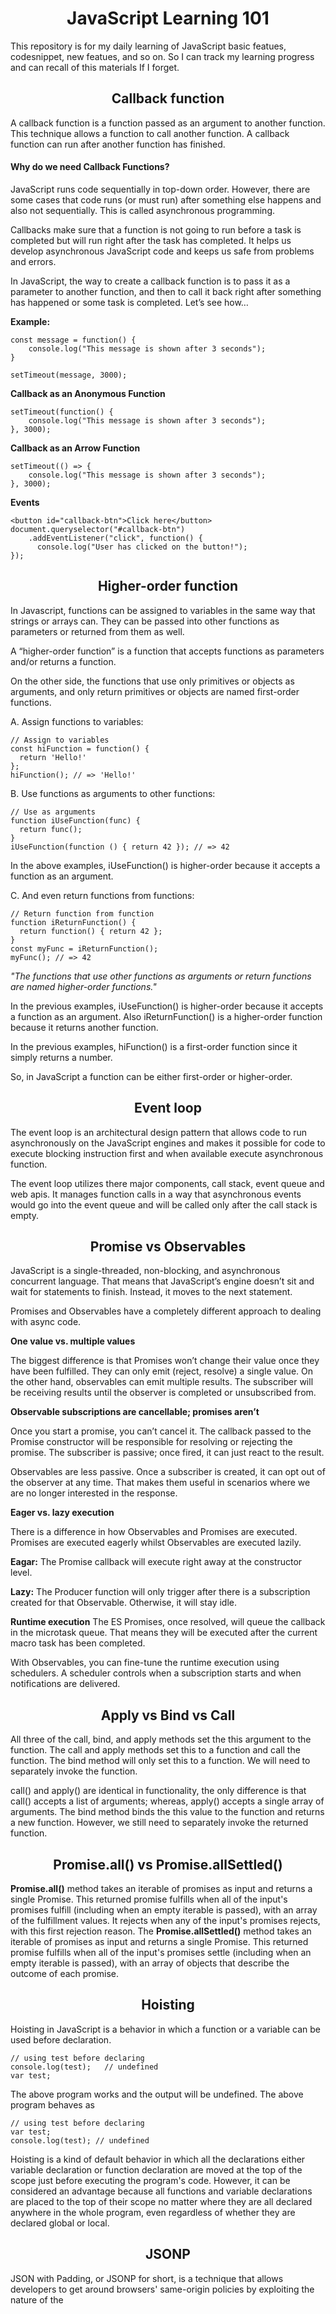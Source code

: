 <h1 align="center">
JavaScript Learning 101
</h1>
  
 This repository is for my daily learning of JavaScript basic featues, codesnippet, new featues, and so on. So I can track my learning progress and can recall of this materials If I forget.  

<h2 align="center">Callback function</h2>
A callback function is a function passed as an argument to another function. This technique allows a function to call another function. A callback function can run after another function has finished.

<h4>
Why do we need Callback Functions?
</h4>

<p>
JavaScript runs code sequentially in top-down order. However, there are some cases that code runs (or must run) after something else happens and also not sequentially. This is called asynchronous programming.

Callbacks make sure that a function is not going to run before a task is completed but will run right after the task has completed. It helps us develop asynchronous JavaScript code and keeps us safe from problems and errors.

In JavaScript, the way to create a callback function is to pass it as a parameter to another function, and then to call it back right after something has happened or some task is completed. Let’s see how…
</p>

<strong>Example:</strong><br>
```
const message = function() {  
    console.log("This message is shown after 3 seconds");
}
 
setTimeout(message, 3000);
```
<strong>Callback as an Anonymous Function</strong><br>
```
setTimeout(function() {  
    console.log("This message is shown after 3 seconds");
}, 3000);
```
<strong>Callback as an Arrow Function</strong><br>

```
setTimeout(() => { 
    console.log("This message is shown after 3 seconds");
}, 3000);
```

<strong>Events</strong><br>

```
<button id="callback-btn">Click here</button>
document.queryselector("#callback-btn")
    .addEventListener("click", function() {    
      console.log("User has clicked on the button!");
});
```


<h2 align="center">Higher-order function</h2>
<p>In Javascript, functions can be assigned to variables in the same way that strings or arrays can. They can be passed into other functions as parameters or returned from them as well.</p>
<p>A “higher-order function” is a function that accepts functions as parameters and/or returns a function.</p>

<p>On the other side, the functions that use only primitives or objects as arguments, and only return primitives or objects are named first-order functions.</p>

A. Assign functions to variables:
```
// Assign to variables
const hiFunction = function() { 
  return 'Hello!' 
};
hiFunction(); // => 'Hello!'
```
B. Use functions as arguments to other functions:
```
// Use as arguments
function iUseFunction(func) {
  return func();
}
iUseFunction(function () { return 42 }); // => 42
```
In the above examples, iUseFunction() is higher-order because it accepts a function as an argument. 

C. And even return functions from functions:
```
// Return function from function
function iReturnFunction() {
  return function() { return 42 };
}
const myFunc = iReturnFunction();
myFunc(); // => 42
```
<p><i>"The functions that use other functions as arguments or return functions are named higher-order functions."</i></p>
<p>In the previous examples, iUseFunction() is higher-order because it accepts a function as an argument. Also iReturnFunction() is a higher-order function because it returns another function.</p>

<p>In the previous examples, hiFunction() is a first-order function since it simply returns a number.

So, in JavaScript a function can be either first-order or higher-order.</p>

<h2 align="center">Event loop</h2>

<p>The event loop is an architectural design pattern that allows code to run asynchronously on the JavaScript engines and makes it possible for code to execute blocking instruction first and when available execute asynchronous function.</p>
<p>The event loop utilizes there major components, call stack, event queue and web apis. It manages function calls in a way that asynchronous events would go into the event queue and will be called only after the call stack is empty.</p>


<h2 align="center">Promise vs Observables</h2>

<p>JavaScript is a single-threaded, non-blocking, and asynchronous concurrent language. That means that JavaScript’s engine doesn’t sit and wait for statements to finish. Instead, it moves to the next statement.</p>
<p>Promises and Observables have a completely different approach to dealing with async code.</p>

<strong>One value vs. multiple values</strong>
<p>The biggest difference is that Promises won’t change their value once they have been fulfilled. They can only emit (reject, resolve) a single value. On the other hand, observables can emit multiple results. The subscriber will be receiving results until the observer is completed or unsubscribed from.</p>

<strong>Observable subscriptions are cancellable; promises aren’t</strong>
<p>Once you start a promise, you can’t cancel it. The callback passed to the Promise constructor will be responsible for resolving or rejecting the promise. The subscriber is passive; once fired, it can just react to the result.

Observables are less passive. Once a subscriber is created, it can opt out of the observer at any time. That makes them useful in scenarios where we are no longer interested in the response.</p>


<strong>Eager vs. lazy execution</strong>
<p>There is a difference in how Observables and Promises are executed. Promises are executed eagerly whilst Observables are executed lazily.</p>

<strong>Eagar:</strong> The Promise callback will execute right away at the constructor level.

<strong>Lazy:</strong> The Producer function will only trigger after there is a subscription created for that Observable. Otherwise, it will stay idle.

<strong>Runtime execution</strong>
The ES Promises, once resolved, will queue the callback in the microtask queue. That means they will be executed after the current macro task has been completed.

With Observables, you can fine-tune the runtime execution using schedulers. A scheduler controls when a subscription starts and when notifications are delivered.

<h2 align="center">Apply vs Bind vs Call</h2>
<p>
All three of the call, bind, and apply methods set the this argument to the function. The call and apply methods set this to a function and call the function. The bind method will only set this to a function. We will need to separately invoke the function.</p>
<p>call() and apply() are identical in functionality, the only difference is that call() accepts a list of arguments; whereas, apply() accepts a single array of arguments.
The bind method binds the this value to the function and returns a new function. However, we still need to separately invoke the returned function.
</p>

<h2 align="center">Promise.all() vs Promise.allSettled()</h2>
<p>
<strong>Promise.all()</strong> method takes an iterable of promises as input and returns a single Promise. This returned promise fulfills when all of the input's promises fulfill (including when an empty iterable is passed), with an array of the fulfillment values. It rejects when any of the input's promises rejects, with this first rejection reason.
The <strong>Promise.allSettled()</strong> method takes an iterable of promises as input and returns a single Promise. This returned promise fulfills when all of the input's promises settle (including when an empty iterable is passed), with an array of objects that describe the outcome of each promise.
</p>

<h2 align="center">Hoisting</h2>
<p>Hoisting in JavaScript is a behavior in which a function or a variable can be used before declaration.</p>

```
// using test before declaring
console.log(test);   // undefined
var test;
```

The above program works and the output will be undefined. The above program behaves as

```
// using test before declaring
var test;
console.log(test); // undefined
```

Hoisting is a kind of default behavior in which all the declarations either variable declaration or function declaration are moved at the top of the scope just before executing the program's code. However, it can be considered an advantage because all functions and variable declarations are placed to the top of their scope no matter where they are all declared anywhere in the whole program, even regardless of whether they are declared global or local.

<h2 align="center">JSONP</h2>
<p>JSON with Padding, or JSONP for short, is a technique that allows developers to get around browsers' same-origin policies by exploiting the nature of the <script> element.  The policy prohibits reading any responses made by websites with origins other than those currently in use. In addition, the policy allows for the submission of requests but not the reading of them. It's a method of retrieving data that avoids the cross-domain problem.  To accomplish this, the script tag is needed.</p>
<p>The padding refers the function call that wraps the JSON object.</p>  

```
{
  "id": 1,
  "room": "main bedroom",
  "items": [ "bed", "chest of drawers" ]
}
```
JSONP:

```
jsonpcallback({
  "id": 1,
  "room": "main bedroom",
  "items": [ "bed", "chest of drawers" ]
});
```

<p>The above 2 codes just has one difference which is the function call jsonpcallback() that is wrapping the JSON.</p>
<p>JSONP is used to bypass the Cross-Domain Request boundaries, under which the scripts that run on one domain are restricted to access the data from another page on different domain.</p>

<h2 align="center">Prototype</h2>
<p>The prototype is an object that is associated with every functions and objects by default in JavaScript, where function's prototype property is accessible and modifiable and object's prototype property (aka attribute) is not visible.
Every function includes prototype object by default.</p>


```
function ===========> prototype
```

The prototype object is special type of enumerable object to which additional properties can be attached to it which will be shared across all the instances of it's constructor function.

So, use prototype property of a function in the above example in order to have age properties across all the objects as shown below.

```
function Employee() {
    this.name = 'John';
    this.gender = 'M';
}

Employee.prototype.age = 29;

var empObj1 = new Employee();
alert(empObj1.age); // 29

var empObj2 = new Employee();
alert(empObj2.age); // 29
```

Every object which is created using literal syntax or constructor syntax with the new keyword, includes __proto__ property that points to prototype object of a function that created this object.

```
function Employee() {
    this.name = 'Jehn';
    this.gender = 'F';
}

var empObj = new Employee();

console.log(Employee.prototype); // object
console.log(empObj.prototype); // undefined
console.log(empObj.__proto__); // object

console.log(typeof Employee.prototype); // object
console.log(typeof empObj.__proto__); // object

console.log(Employee.prototype === empObj.__proto__ ); // true
```

<strong>The prototype property is special type of enumerable object which cannot be iterate using for..in or foreach loop.</strong>

<h2 align="center">Constructor vs Prototype</h2>
<p>The constructor is a function that is used to create an object, while the prototype is an object that contains properties and methods that are inherited by objects created from a constructor.</p>

```
function Person(name) {
  this.name = name;
}

Person.prototype.sayHello = function() {
  console.log(`Hello, my name is ${this.name}.`);
}

const person = new Person('John');
person.sayHello(); // Hello, my name is John.
```

<p>
In the example above, we have a constructor function that takes a name parameter and assigns it to the name property of the object. We also have a prototype method called sayHello, which prints a message to the console.

When we create a new Person object using the constructor function, we can call the sayHello method on it, and it will print the message with the name that we passed into the constructor.

The person object can use the sayHello method because it’s inherited from the prototype of the Person constructor function.
</p>

<h2 align="center">Object.freeze()</h2>
<p>The Object.freeze() method freezes an object. Freezing an object prevents extensions and makes existing properties non-writable and non-configurable. A frozen object can no longer be changed: new properties cannot be added, existing properties cannot be removed, their enumerability, configurability, writability, or value cannot be changed, and the object's prototype cannot be re-assigned. freeze() returns the same object that was passed in.
</p>

 ```
 const obj = {
  prop: 42
};

Object.freeze(obj);

obj.prop = 33;
// Throws an error in strict mode

console.log(obj.prop);
// expected output: 42
```

<h2 align="center">When you should not use Arrow Functions</h2>

1. Object methods

<p>When you call cat.jumps, the number of lives does not decrease. It is because this is not bound to anything, and will inherit the value of this from its parent scope.<p>

```
var cat = {
  lives: 9,
  jumps: () => {
    this.lives--;
  }
}
```

2. Callback functions with dynamic context

<p>If you need your context to be dynamic, arrow functions are not the right choice. Take a look at this event handler below:</p>

```
var button = document.getElementById('press');
button.addEventListener('click', () => {
  this.classList.toggle('on');
});
```
<p>If we click the button, we would get a TypeError. It is because this is not bound to the button, but instead bound to its parent scope.</p>

3. When it makes your code less readable

It is worth taking into consideration the variety of syntax we covered earlier. With regular functions, people know what to expect. With arrow functions, it may be hard to decipher what you are looking at straightaway.

<h2 align="center">Immediately-invoked function expression (IIFE)</h2>

```
// IIFE
const message = (function(name) {
  return 'Hello ' + name + '!';
})('World');
```
